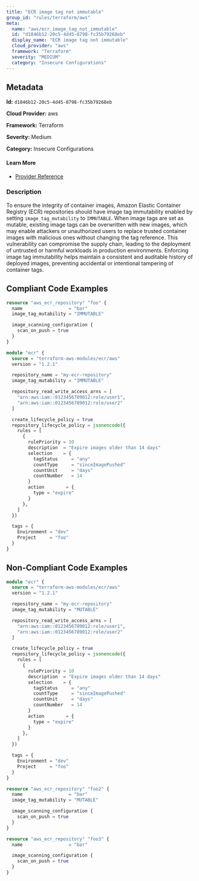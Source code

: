 ```yaml
---
title: "ECR image tag not immutable"
group_id: "rules/terraform/aws"
meta:
  name: "aws/ecr_image_tag_not_immutable"
  id: "d1846b12-20c5-4d45-8798-fc35b79268eb"
  display_name: "ECR image tag not immutable"
  cloud_provider: "aws"
  framework: "Terraform"
  severity: "MEDIUM"
  category: "Insecure Configurations"
---
```

## Metadata

**Id:** `d1846b12-20c5-4d45-8798-fc35b79268eb`

**Cloud Provider:** aws

**Framework:** Terraform

**Severity:** Medium

**Category:** Insecure Configurations

#### Learn More

 - [Provider Reference](https://registry.terraform.io/providers/hashicorp/aws/latest/docs/resources/ecr_repository)

### Description

 To ensure the integrity of container images, Amazon Elastic Container Registry (ECR) repositories should have image tag immutability enabled by setting `image_tag_mutability` to `IMMUTABLE`. When image tags are set as mutable, existing image tags can be overwritten with new images, which may enable attackers or unauthorized users to replace trusted container images with malicious ones without changing the tag reference. This vulnerability can compromise the supply chain, leading to the deployment of untrusted or harmful workloads in production environments. Enforcing image tag immutability helps maintain a consistent and auditable history of deployed images, preventing accidental or intentional tampering of container tags.


## Compliant Code Examples
```terraform
resource "aws_ecr_repository" "foo" {
  name                 = "bar"
  image_tag_mutability = "IMMUTABLE"

  image_scanning_configuration {
    scan_on_push = true
  }
}

```

```terraform
module "ecr" {
  source = "terraform-aws-modules/ecr/aws"
  version = "1.2.1"

  repository_name = "my-ecr-repository"
  image_tag_mutability = "IMMUTABLE"

  repository_read_write_access_arns = [
    "arn:aws:iam::0123456789012:role/user1",
    "arn:aws:iam::0123456789012:role/user2"
  ]

  create_lifecycle_policy = true
  repository_lifecycle_policy = jsonencode({
    rules = [
      {
        rulePriority = 10
        description  = "Expire images older than 14 days"
        selection    = {
          tagStatus     = "any"
          countType     = "sinceImagePushed"
          countUnit     = "days"
          countNumber   = 14
        }
        action        = {
          type = "expire"
        }
      },
    ]
  })

  tags = {
    Environment = "dev"
    Project     = "foo"
  }
}
```
## Non-Compliant Code Examples
```terraform
module "ecr" {
  source = "terraform-aws-modules/ecr/aws"
  version = "1.2.1"

  repository_name = "my-ecr-repository"
  image_tag_mutability = "MUTABLE"

  repository_read_write_access_arns = [
    "arn:aws:iam::0123456789012:role/user1",
    "arn:aws:iam::0123456789012:role/user2"
  ]

  create_lifecycle_policy = true
  repository_lifecycle_policy = jsonencode({
    rules = [
      {
        rulePriority = 10
        description  = "Expire images older than 14 days"
        selection    = {
          tagStatus     = "any"
          countType     = "sinceImagePushed"
          countUnit     = "days"
          countNumber   = 14
        }
        action        = {
          type = "expire"
        }
      },
    ]
  })

  tags = {
    Environment = "dev"
    Project     = "foo"
  }
}
```

```terraform
resource "aws_ecr_repository" "foo2" {
  name                 = "bar"
  image_tag_mutability = "MUTABLE"

  image_scanning_configuration {
    scan_on_push = true
  }
}

resource "aws_ecr_repository" "foo3" {
  name                 = "bar"

  image_scanning_configuration {
    scan_on_push = true
  }
}

```